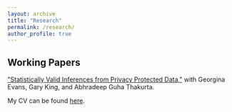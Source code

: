 ```yaml
---
layout: archive
title: "Research"
permalink: /research/
author_profile: true
---
```


## Working Papers
["Statistically Valid Inferences from Privacy Protected Data,"](https://gking.harvard.edu/dp) with Georgina Evans, Gary King, and Abhradeep Guha Thakurta.

My CV can be found [here](https://schwenzfeier.github.io/files/schwenzfeier_cv_oct19.pdf).
